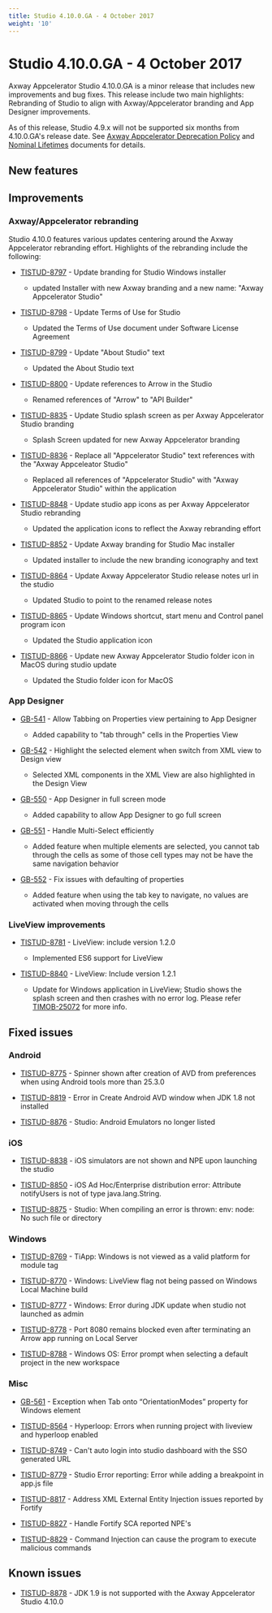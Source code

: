 ```yaml
---
title: Studio 4.10.0.GA - 4 October 2017
weight: '10'
---
```


# Studio 4.10.0.GA - 4 October 2017

Axway Appcelerator Studio 4.10.0.GA is a minor release that includes new improvements and bug fixes. This release include two main highlights: Rebranding of Studio to align with Axway/Appcelerator branding and App Designer improvements.

As of this release, Studio 4.9.x will not be supported six months from 4.10.0.GA's release date. See [Axway Appcelerator Deprecation Policy](/guide/AMPLIFY_Appcelerator_Services_Overview/Axway_Appcelerator_Deprecation_Policy/) and [Nominal Lifetimes](/guide/AMPLIFY_Appcelerator_Services_Overview/Axway_Appcelerator_Product_Lifecycle/#nominal-lifetimes) documents for details.

## New features

## Improvements

### Axway/Appcelerator rebranding

Studio 4.10.0 features various updates centering around the Axway Appcelerator rebranding effort. Highlights of the rebranding include the following:

* [TISTUD-8797](https://jira.appcelerator.org/browse/TISTUD-8797) - Update branding for Studio Windows installer

    * updated Installer with new Axway branding and a new name: "Axway Appcelerator Studio"

* [TISTUD-8798](https://jira.appcelerator.org/browse/TISTUD-8798) - Update Terms of Use for Studio

    * Updated the Terms of Use document under Software License Agreement

* [TISTUD-8799](https://jira.appcelerator.org/browse/TISTUD-8799) - Update "About Studio" text

    * Updated the About Studio text

* [TISTUD-8800](https://jira.appcelerator.org/browse/TISTUD-8800) - Update references to Arrow in the Studio

    * Renamed references of "Arrow" to "API Builder"

* [TISTUD-8835](https://jira.appcelerator.org/browse/TISTUD-8835) - Update Studio splash screen as per Axway Appcelerator Studio branding

    * Splash Screen updated for new Axway Appcelerator branding

* [TISTUD-8836](https://jira.appcelerator.org/browse/TISTUD-8836) - Replace all "Appcelerator Studio" text references with the "Axway Appceleator Studio"

    * Replaced all references of "Appcelerator Studio" with "Axway Appcelerator Studio" within the application

* [TISTUD-8848](https://jira.appcelerator.org/browse/TISTUD-8848) - Update studio app icons as per Axway Appcelerator Studio rebranding

    * Updated the application icons to reflect the Axway rebranding effort

* [TISTUD-8852](https://jira.appcelerator.org/browse/TISTUD-8852) - Update Axway branding for Studio Mac installer

    * Updated installer to include the new branding iconography and text

* [TISTUD-8864](https://jira.appcelerator.org/browse/TISTUD-8864) - Update Axway Appcelerator Studio release notes url in the studio

    * Updated Studio to point to the renamed release notes

* [TISTUD-8865](https://jira.appcelerator.org/browse/TISTUD-8865) - Update Windows shortcut, start menu and Control panel program icon

    * Updated the Studio application icon

* [TISTUD-8866](https://jira.appcelerator.org/browse/TISTUD-8866) - Update new Axway Appcelerator Studio folder icon in MacOS during studio update

    * Updated the Studio folder icon for MacOS

### App Designer

* [GB-541](https://jira.appcelerator.org/browse/GB-541) - Allow Tabbing on Properties view pertaining to App Designer

    * Added capability to "tab through" cells in the Properties View

* [GB-542](https://jira.appcelerator.org/browse/GB-542) - Highlight the selected element when switch from XML view to Design view

    * Selected XML components in the XML View are also highlighted in the Design View

* [GB-550](https://jira.appcelerator.org/browse/GB-550) - App Designer in full screen mode

    * Added capability to allow App Designer to go full screen

* [GB-551](https://jira.appcelerator.org/browse/GB-551) - Handle Multi-Select efficiently

    * Added feature when multiple elements are selected, you cannot tab through the cells as some of those cell types may not be have the same navigation behavior

* [GB-552](https://jira.appcelerator.org/browse/GB-552) - Fix issues with defaulting of properties

    * Added feature when using the tab key to navigate, no values are activated when moving through the cells

### LiveView improvements

* [TISTUD-8781](https://jira.appcelerator.org/browse/TISTUD-8781) - LiveView: include version 1.2.0

    * Implemented ES6 support for LiveView

* [TISTUD-8840](https://jira.appcelerator.org/browse/TISTUD-8840) - LiveView: Include version 1.2.1

    * Update for Windows application in LiveView; Studio shows the splash screen and then crashes with no error log. Please refer [TIMOB-25072](https://jira.appcelerator.org/browse/TIMOB-25072) for more info.

## Fixed issues

### Android

* [TISTUD-8775](https://jira.appcelerator.org/browse/TISTUD-8775) - Spinner shown after creation of AVD from preferences when using Android tools more than 25.3.0

* [TISTUD-8819](https://jira.appcelerator.org/browse/TISTUD-8819) - Error in Create Android AVD window when JDK 1.8 not installed

* [TISTUD-8876](https://jira.appcelerator.org/browse/TISTUD-8876) - Studio: Android Emulators no longer listed

### iOS

* [TISTUD-8838](https://jira.appcelerator.org/browse/TISTUD-8838) - iOS simulators are not shown and NPE upon launching the studio

* [TISTUD-8850](https://jira.appcelerator.org/browse/TISTUD-8850) - iOS Ad Hoc/Enterprise distribution error: Attribute notifyUsers is not of type java.lang.String.

* [TISTUD-8875](https://jira.appcelerator.org/browse/TISTUD-8875) - Studio: When compiling an error is thrown: env: node: No such file or directory

### Windows

* [TISTUD-8769](https://jira.appcelerator.org/browse/TISTUD-8769) - TiApp: Windows is not viewed as a valid platform for module tag

* [TISTUD-8770](https://jira.appcelerator.org/browse/TISTUD-8770) - Windows: LiveView flag not being passed on Windows Local Machine build

* [TISTUD-8777](https://jira.appcelerator.org/browse/TISTUD-8777) - Windows: Error during JDK update when studio not launched as admin

* [TISTUD-8778](https://jira.appcelerator.org/browse/TISTUD-8778) - Port 8080 remains blocked even after terminating an Arrow app running on Local Server

* [TISTUD-8788](https://jira.appcelerator.org/browse/TISTUD-8788) - Windows OS: Error prompt when selecting a default project in the new workspace

### Misc

* [GB-561](https://jira.appcelerator.org/browse/GB-561) - Exception when Tab onto “OrientationModes” property for Windows element

* [TISTUD-8564](https://jira.appcelerator.org/browse/TISTUD-8564) - Hyperloop: Errors when running project with liveview and hyperloop enabled

* [TISTUD-8749](https://jira.appcelerator.org/browse/TISTUD-8749) - Can't auto login into studio dashboard with the SSO generated URL

* [TISTUD-8779](https://jira.appcelerator.org/browse/TISTUD-8779) - Studio Error reporting: Error while adding a breakpoint in app.js file

* [TISTUD-8817](https://jira.appcelerator.org/browse/TISTUD-8817) - Address XML External Entity Injection issues reported by Fortify

* [TISTUD-8827](https://jira.appcelerator.org/browse/TISTUD-8827) - Handle Fortify SCA reported NPE's

* [TISTUD-8829](https://jira.appcelerator.org/browse/TISTUD-8829) - Command Injection can cause the program to execute malicious commands

## Known issues

* [TISTUD-8878](https://jira.appcelerator.org/browse/TISTUD-8878) - JDK 1.9 is not supported with the Axway Appcelerator Studio 4.10.0
